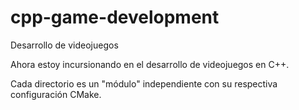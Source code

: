 # cpp-game-development
Desarrollo de videojuegos

Ahora estoy incursionando en el desarrollo de videojuegos en C++.

Cada directorio es un "módulo" independiente con su respectiva configuración CMake.